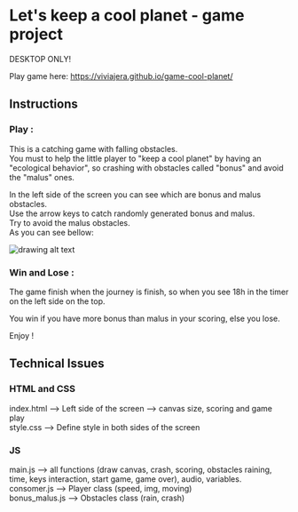 # Let's keep a cool planet - game project

DESKTOP ONLY!

Play game here: https://viviajera.github.io/game-cool-planet/

## Instructions

### Play :
This is a catching game with falling obstacles.<br/>You must to help the little player to "keep a cool planet" by having an "ecological behavior", so crashing with obstacles called "bonus" and avoid the "malus" ones.

In the left side of the screen you can see which are bonus and malus obstacles.<br/>
Use the arrow keys to catch randomly generated bonus and malus.<br/>
Try to avoid the malus obstacles.<br/>
As you can see bellow: 

![drawing alt text](https://docs.google.com/drawings/d/e/2PACX-1vSCfe-hZqdaYlazVSldsZlWXr9_ryfXMBRQqRFZV3rUY3XaOW4hYT7FR7zhKlB5Ft2W5pVDWW0NuLPw/pub?w=960&h=720)

### Win and Lose : 
The game finish when the journey is finish, so when you see 18h in the timer on the left side on the top.<br/>

You win if you have more bonus than malus in your scoring, else you lose.<br/>

Enjoy ! 

## Technical Issues

### HTML and CSS
index.html --> Left side of the screen --> canvas size, scoring and game play<br/>
style.css --> Define style in both sides of the screen<br/>
### JS 
main.js --> all functions (draw canvas, crash, scoring, obstacles raining, time, keys interaction, start game, game over), audio, variables.<br/>
consomer.js --> Player class (speed, img, moving)<br/>
bonus_malus.js --> Obstacles class (rain, crash)<br/>

